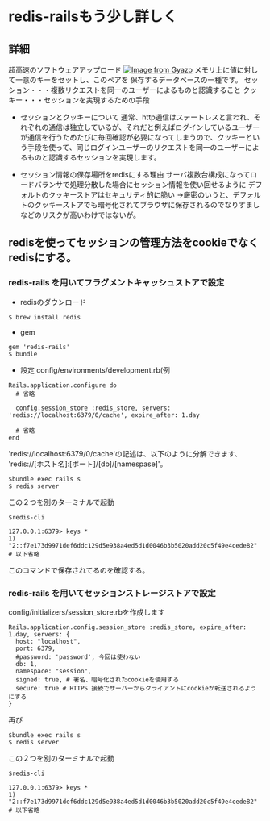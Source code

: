 # redis-railsもう少し詳しく

## 詳細
超高速のソフトウェアアップロード
[![Image from Gyazo](https://i.gyazo.com/37e62014dfccef4d30d5e1687d536823.png)](https://gyazo.com/37e62014dfccef4d30d5e1687d536823)
メモリ上に値に対して一意のキーをセットし、このペアを 保存するデータベースの一種です。
セッション・・・複数リクエストを同一のユーザーによるものと認識すること
クッキー・・・セッションを実現するための手段

* セッションとクッキーについて
通常、http通信はステートレスと言われ、それぞれの通信は独立しているが、それだと例えばログインしているユーザーが通信を行うためたびに毎回確認が必要になってしまうので、クッキーという手段を使って、同じログインユーザーのリクエストを同一のユーザーによるものと認識するセッションを実現します。

* セッション情報の保存場所をredisにする理由
サーバ複数台構成になってロードバランサで処理分散した場合にセッション情報を使い回せるように
デフォルトのクッキーストアはセキュリティ的に脆い →厳密のいうと、デフォルトのクッキーストアでも暗号化されてブラウザに保存されるのでなりすましなどのリスクが高いわけではないが。

## redisを使ってセッションの管理方法をcookieでなくredisにする。

### redis-rails を用いてフラグメントキャッシュストアで設定

* redisのダウンロード
```
$ brew install redis
```

* gem
```
gem 'redis-rails'
$ bundle
```
* 設定
config/environments/development.rb(例
```
Rails.application.configure do
  # 省略

  config.session_store :redis_store, servers: 'redis://localhost:6379/0/cache', expire_after: 1.day

  # 省略
end
```
'redis://localhost:6379/0/cache'の記述は、以下のように分解できます、
'redis://[ホスト名]:[ポート]/[db]/[namespase]'。

```
$bundle exec rails s
$ redis server
```
この２つを別のターミナルで起動

```
$redis-cli

127.0.0.1:6379> keys *
1) "2::f7e173d9971def6ddc129d5e938a4ed5d1d0046b3b5020add20c5f49e4cede82"
# 以下省略

```
このコマンドで保存されてるのを確認する。

### redis-rails を用いてセッションストレージストアで設定

config/initializers/session_store.rbを作成します

```
Rails.application.config.session_store :redis_store, expire_after: 1.day, servers: {
  host: "localhost",
  port: 6379,
  #password: 'password', 今回は使わない
  db: 1,
  namespace: "session",
  signed: true, # 署名、暗号化されたcookieを使用する
  secure: true # HTTPS 接続でサーバーからクライアントにcookieが転送されるようにする
}
```
再び
```
$bundle exec rails s
$ redis server
```
この２つを別のターミナルで起動

```
$redis-cli

127.0.0.1:6379> keys *
1) "2::f7e173d9971def6ddc129d5e938a4ed5d1d0046b3b5020add20c5f49e4cede82"
# 以下省略

```
